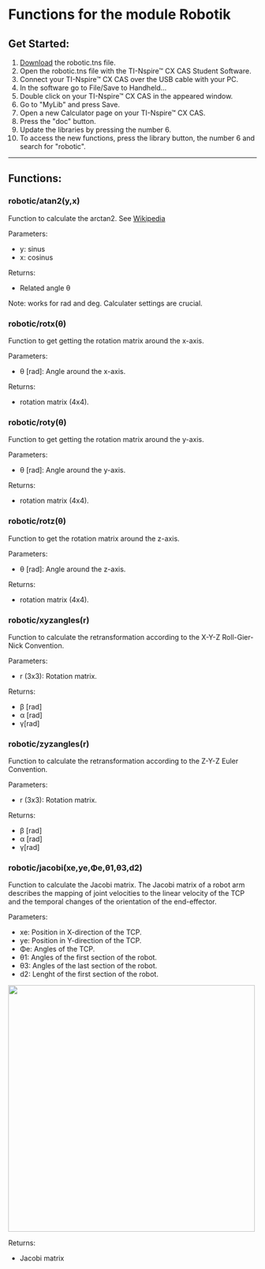 # Functions for the module Robotik
## Get Started:
1. [Download](https://github.com/samy4sam/ti-nspire/raw/master/Robotic/robotic.tns) the robotic.tns file.
2. Open the robotic.tns file with the TI-Nspire™ CX CAS Student Software.
3. Connect your TI-Nspire™ CX CAS over the USB cable with your PC.
4. In the software go to File/Save to Handheld...
5. Double click on your TI-Nspire™ CX CAS in the appeared window. 
6. Go to "MyLib" and press Save.
7. Open a new Calculator page on your TI-Nspire™ CX CAS.
8. Press the "doc" button.
9. Update the libraries by pressing the number 6.
10. To access the new functions, press the library button, the number 6 and search for "robotic".
***
## Functions:
### robotic/atan2(y,x)
Function  to calculate the arctan2. See [Wikipedia](https://de.wikipedia.org/wiki/Arctan2)  

Parameters:  
* y: sinus  
* x: cosinus  

Returns: 
* Related angle θ  

Note: works for rad and deg. Calculater settings are crucial.  

### robotic/rotx(θ)
Function to get  getting the rotation matrix around the x-axis.  

Parameters:  
*  θ [rad]: Angle around the x-axis.  

Returns: 
* rotation matrix (4x4).

### robotic/roty(θ)
Function to get getting the rotation matrix around the y-axis.  

Parameters:  
*  θ [rad]: Angle around the y-axis.  

Returns: 
* rotation matrix (4x4).

### robotic/rotz(θ)
Function to get the rotation matrix around the z-axis.  

Parameters:  
*  θ [rad]: Angle around the z-axis. 

Returns: 
* rotation matrix (4x4).

### robotic/xyzangles(r)
Function to calculate the retransformation according to the X-Y-Z Roll-Gier-Nick Convention.

Parameters:
* r (3x3): Rotation matrix. 

Returns: 
* β [rad]
* α [rad]
* γ[rad]

### robotic/zyzangles(r)
Function to calculate the retransformation according to the Z-Y-Z Euler Convention.

Parameters:  
* r (3x3): Rotation matrix. 

Returns:   
* β [rad] 
* α [rad] 
* γ[rad]

### robotic/jacobi(xe,ye,Φe,θ1,θ3,d2)
Function to calculate the Jacobi matrix. The Jacobi matrix of a robot arm describes the mapping of joint velocities to the linear velocity of the TCP and the temporal changes of the orientation of the end-effector.  

Parameters:
* xe: Position in X-direction of the TCP.
* ye: Position in Y-direction of the TCP.
* Φe: Angles of the TCP.
* θ1: Angles of the first section of the robot.
* θ3: Angles of the last section of the robot.
* d2: Lenght of the first section of the robot.
<image src="https://github.com/samy4sam/ti-nspire/blob/master/Robotic/Photos/jacobiMatrix.PNG?raw=true" height=500 />

Returns:
* Jacobi matrix



